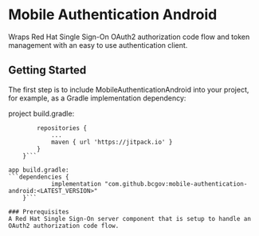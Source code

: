 # Mobile Authentication Android

Wraps Red Hat Single Sign-On OAuth2 authorization code flow and token management with an easy to use authentication client.

## Getting Started
The first step is to include MobileAuthenticationAndroid into your project, for example, as a Gradle implementation dependency:

project build.gradle:
```allprojects {
		repositories {
			...
			maven { url 'https://jitpack.io' }
		}
	}```
	
app build.gradle:
```dependencies {
	        implementation "com.github.bcgov:mobile-authentication-android:<LATEST_VERSION>"
	}```

### Prerequisites
A Red Hat Single Sign-On server component that is setup to handle an OAuth2 authorization code flow.
